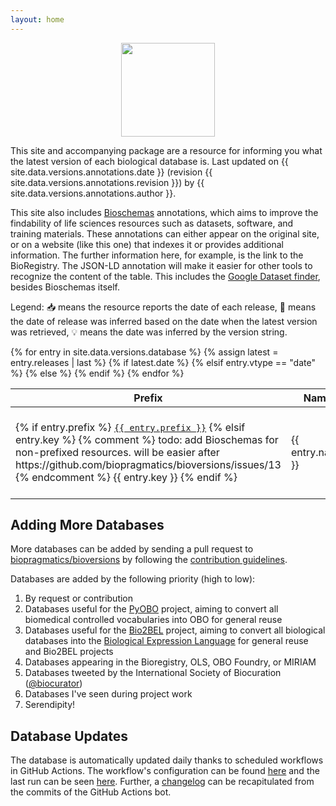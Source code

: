 ```yaml
---
layout: home
---
```

<p align="center">
  <img src="https://raw.githubusercontent.com/biopragmatics/bioversions/main/docs/source/logo.png" height="150">
</p>

This site and accompanying package are a resource for informing you what the latest version of each biological database
is. Last updated on {{ site.data.versions.annotations.date }} (revision {{ site.data.versions.annotations.revision }})
by {{ site.data.versions.annotations.author }}.

This site also includes [Bioschemas](https://bioschemas.org/) annotations, which
aims to improve the findability of life sciences resources such as datasets,
software, and training materials. These annotations can either appear on the
original site, or on a website (like this one) that indexes it or provides
additional information. The further information here, for example, is the link
to the BioRegistry. The JSON-LD annotation will make it easier for other
tools to recognize the content of the table. This includes the [Google Dataset
finder](https://datasetsearch.research.google.com/), besides Bioschemas itself.

Legend: 📥 means the resource reports the date of each release, 📅 means the date of release was inferred based on the
date when the latest version was retrieved, 💡 means the date was inferred by the version string.

<table id="versions-table">
<thead>
<tr>
    <th>Prefix</th>
    <th>Name</th>
    <th>Version</th>
    <th>Date</th>
    <th></th>
</tr>
</thead>
<tbody>
{% for entry in site.data.versions.database %}
    {% assign latest = entry.releases | last %}
    <tr>
        <td>
        {% if entry.prefix %}
            <script type="application/ld+json">
            {
                "@context": "https://schema.org",
                "@type":"Dataset",
                "http://purl.org/dc/terms/conformsTo": {
                    "@type": "CreativeWork", 
                    "@id": "https://bioschemas.org/profiles/Dataset/0.4-DRAFT/"
                },
                "name": "{{ entry.name }}",
                "url": "https://bioregistry.io/{{ entry.prefix }}",
                "version": "{{ latest.version }}"
            }
            </script>
            <a href="https://bioregistry.io/{{ entry.prefix }}"><code>{{ entry.prefix }}</code></a>
        {% elsif entry.key %}
            {% comment %} 
               todo: add Bioschemas for non-prefixed resources. 
               will be easier after https://github.com/biopragmatics/bioversions/issues/13
            {% endcomment %}
            {{ entry.key }}
        {% endif %}
        </td>
        <td>{{ entry.name }}</td>
        <td>
            {% if latest.homepage %}<a href="{{ latest.homepage }}">{{ latest.version }} </a>{% else %}{{ latest.version }}{% endif %}
        </td>
        {% if latest.date %}<td>{{ latest.date }}</td><td>📥</td>
        {% elsif entry.vtype == "date" %}<td>-</td><td>💡</td>
        {% else %}<td>{{ latest.retrieved }}</td><td>📅</td>
        {% endif %}
    </tr>
{% endfor %}
</tbody>
</table>

<script>
$(document).ready(function () {
   $("#versions-table").DataTable();
});
</script>

## Adding More Databases

More databases can be added by sending a pull request to [biopragmatics/bioversions](https://github.com/biopragmatics/bioversions)
by following the [contribution guidelines](https://github.com/biopragmatics/bioversions#-contributing).

Databases are added by the following priority (high to low):

1. By request or contribution
2. Databases useful for the [PyOBO](https://github.com/pyobo/pyobo) project, aiming to convert all biomedical controlled
   vocabularies into OBO for general reuse
3. Databases useful for the [Bio2BEL](https://github.com/bio2bel/bio2bel) project, aiming to convert all biological
   databases into the [Biological Expression Language](https://biological-expression-language.github.io/) for general
   reuse and Bio2BEL projects
4. Databases appearing in the Bioregistry, OLS, OBO Foundry, or MIRIAM
5. Databases tweeted by the International Society of Biocuration ([@biocurator](https://twitter.com/biocurator))
6. Databases I've seen during project work
7. Serendipity!

## Database Updates

The database is automatically updated daily thanks to scheduled workflows in GitHub Actions. The workflow's
configuration can be found [here](https://github.com/biopragmatics/bioversions/blob/main/.github/workflows/update.yml)
and the last run can be
seen [here](https://github.com/biopragmatics/bioversions/actions?query=workflow%3A%22Update+Database%22). Further,
a [changelog](https://github.com/biopragmatics/bioversions/commits?author=actions-user) can be recapitulated from the commits
of the GitHub Actions bot.
